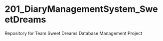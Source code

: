 # 201_DiaryManagementSystem_SweetDreams
Repository for Team Sweet Dreams Database Management Project

